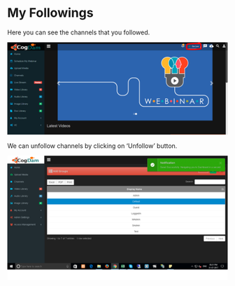 # My Followings

Here you can see the channels that you followed.

![](../.gitbook/assets/image%20%2839%29.png)

We can unfollow channels by clicking on ‘Unfollow’ button.

![](../.gitbook/assets/image%20%28185%29.png)




